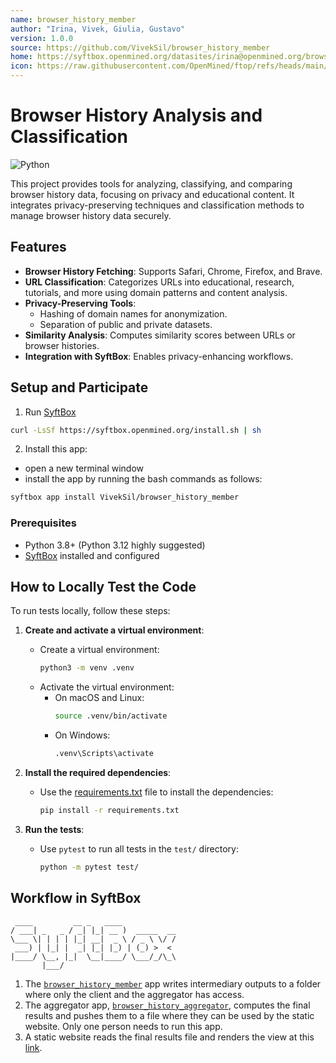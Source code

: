 ```yaml
---
name: browser_history_member
author: "Irina, Vivek, Giulia, Gustavo"
version: 1.0.0
source: https://github.com/VivekSil/browser_history_member
home: https://syftbox.openmined.org/datasites/irina@openmined.org/browser_history_agg
icon: https://raw.githubusercontent.com/OpenMined/ftop/refs/heads/main/icon.png
---
```


# Browser History Analysis and Classification

![Python](https://img.shields.io/badge/python-3.8%2B-blue)

This project provides tools for analyzing, classifying, and comparing browser history data, focusing on privacy and educational content. It integrates privacy-preserving techniques and classification methods to manage browser history data securely.

## Features

- **Browser History Fetching**: Supports Safari, Chrome, Firefox, and Brave.
- **URL Classification**: Categorizes URLs into educational, research, tutorials, and more using domain patterns and content analysis.
- **Privacy-Preserving Tools**:
  - Hashing of domain names for anonymization.
  - Separation of public and private datasets.
- **Similarity Analysis**: Computes similarity scores between URLs or browser histories.
- **Integration with SyftBox**: Enables privacy-enhancing workflows.

## Setup and Participate

1. Run [SyftBox](https://github.com/OpenMined/syft)
  ```bash
  curl -LsSf https://syftbox.openmined.org/install.sh | sh
  ```

2. Install this app:
  - open a new terminal window
  - install the app by running the bash commands as follows:
  ```bash
  syftbox app install VivekSil/browser_history_member
  ```

### Prerequisites

- Python 3.8+ (Python 3.12 highly suggested)
- [SyftBox](https://syftbox.openmined.org) installed and configured


## How to Locally Test the Code

To run tests locally, follow these steps:

1. **Create and activate a virtual environment**:
   - Create a virtual environment:
     ```sh
     python3 -m venv .venv
     ```
   - Activate the virtual environment:
     - On macOS and Linux:
       ```sh
       source .venv/bin/activate
       ```
     - On Windows:
       ```sh
       .venv\Scripts\activate
       ```

2. **Install the required dependencies**:
   - Use the [requirements.txt](http://_vscodecontentref_/1) file to install the dependencies:
     ```sh
     pip install -r requirements.txt
     ```

3. **Run the tests**:
   - Use `pytest` to run all tests in the `test/` directory:
     ```sh
     python -m pytest test/
     ```


## Workflow in SyftBox
```
 ____         __ _   ____
/ ___| _   _ / _| |_| __ )  _____  __
\___ \| | | | |_| __|  _ \ / _ \ \/ /
 ___) | |_| |  _| |_| |_) | (_) >  <
|____/ \__, |_|  \__|____/ \___/_/\_\
       |___/
```

1. The [`browser_history_member`](https://github.com/VivekSil/browser_history_member) app writes intermediary outputs to a folder where only the client and the aggregator has access.
2. The aggregator app, [`browser_history_aggregator`](https://github.com/IrinaMBejan/browser_history_aggregator), computes the final results and pushes them to a file where they can be used by the static website. Only one person needs to run this app.
3. A static website reads the final results file and renders the view at this [link](https://syftbox.openmined.org/datasites/irina@openmined.org/browser_history_agg/).
